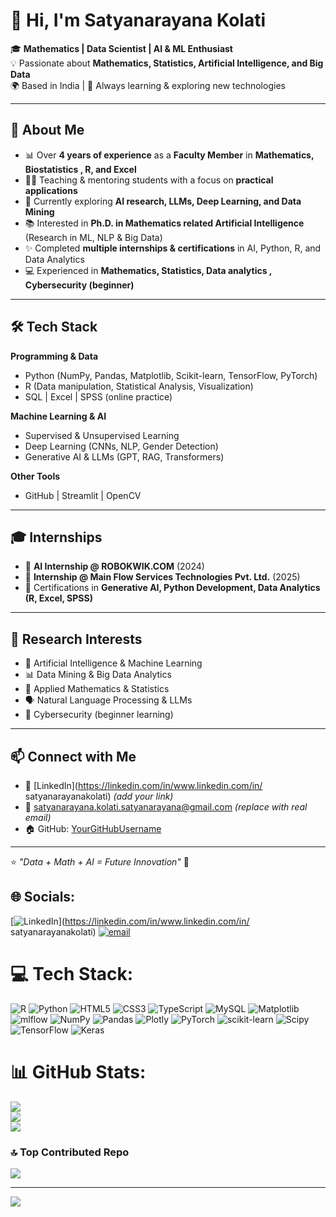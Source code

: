 # 👋 Hi, I'm Satyanarayana Kolati  

🎓 **Mathematics | Data Scientist | AI & ML Enthusiast**  
💡 Passionate about **Mathematics, Statistics, Artificial Intelligence, and Big Data**  
🌍 Based in India | 🌱 Always learning & exploring new technologies  

---

## 🚀 About Me  
- 📊 Over **4 years of experience** as a **Faculty Member** in **Mathematics, Biostatistics , R, and Excel**  
- 🧑‍🏫 Teaching & mentoring students with a focus on **practical applications**  
- 🤖 Currently exploring **AI research, LLMs, Deep Learning, and Data Mining**  
- 📚 Interested in **Ph.D. in Mathematics related Artificial Intelligence** (Research in ML, NLP & Big Data)  
- ✨ Completed **multiple internships & certifications** in AI, Python, R, and Data Analytics  
- 💻 Experienced in **Mathematics, Statistics, Data analytics , Cybersecurity (beginner)**  

---

## 🛠️ Tech Stack  

**Programming & Data**  
- Python (NumPy, Pandas, Matplotlib, Scikit-learn, TensorFlow, PyTorch)  
- R (Data manipulation, Statistical Analysis, Visualization)  
- SQL | Excel | SPSS (online practice)  

**Machine Learning & AI**  
- Supervised & Unsupervised Learning  
- Deep Learning (CNNs, NLP, Gender Detection)  
- Generative AI & LLMs (GPT, RAG, Transformers)  

**Other Tools**  
- GitHub | Streamlit | OpenCV  

---

## 🎓 Internships  
- 📌 **AI Internship @ ROBOKWIK.COM** (2024)  
- 📌 **Internship @ Main Flow Services Technologies Pvt. Ltd.** (2025)  
- 📌 Certifications in **Generative AI, Python Development, Data Analytics (R, Excel, SPSS)**  

---

## 🌟 Research Interests  
- 🤖 Artificial Intelligence & Machine Learning  
- 📊 Data Mining & Big Data Analytics  
- 🧮 Applied Mathematics & Statistics  
- 🗣️ Natural Language Processing & LLMs  
- 🔐 Cybersecurity (beginner learning)  

---

## 📫 Connect with Me  
- 💼 [LinkedIn](https://linkedin.com/in/www.linkedin.com/in/ satyanarayanakolati) *(add your link)*  
- 📧 satyanarayana.kolati.satyanarayana@gmail.com *(replace with real email)*  
- 🏠 GitHub: [YourGitHubUsername](https://github.com/YourGitHubUsername)  

---

⭐️ *"Data + Math + AI = Future Innovation"* 🚀  



## 🌐 Socials:
[![LinkedIn](https://img.shields.io/badge/LinkedIn-%230077B5.svg?logo=linkedin&logoColor=white)](https://linkedin.com/in/www.linkedin.com/in/ satyanarayanakolati) [![email](https://img.shields.io/badge/Email-D14836?logo=gmail&logoColor=white)](mailto:kolati.satyanarayana@gmail.com) 

# 💻 Tech Stack:
![R](https://img.shields.io/badge/r-%23276DC3.svg?style=for-the-badge&logo=r&logoColor=white) ![Python](https://img.shields.io/badge/python-3670A0?style=for-the-badge&logo=python&logoColor=ffdd54) ![HTML5](https://img.shields.io/badge/html5-%23E34F26.svg?style=for-the-badge&logo=html5&logoColor=white) ![CSS3](https://img.shields.io/badge/css3-%231572B6.svg?style=for-the-badge&logo=css3&logoColor=white) ![TypeScript](https://img.shields.io/badge/typescript-%23007ACC.svg?style=for-the-badge&logo=typescript&logoColor=white) ![MySQL](https://img.shields.io/badge/mysql-4479A1.svg?style=for-the-badge&logo=mysql&logoColor=white) ![Matplotlib](https://img.shields.io/badge/Matplotlib-%23ffffff.svg?style=for-the-badge&logo=Matplotlib&logoColor=black) ![mlflow](https://img.shields.io/badge/mlflow-%23d9ead3.svg?style=for-the-badge&logo=numpy&logoColor=blue) ![NumPy](https://img.shields.io/badge/numpy-%23013243.svg?style=for-the-badge&logo=numpy&logoColor=white) ![Pandas](https://img.shields.io/badge/pandas-%23150458.svg?style=for-the-badge&logo=pandas&logoColor=white) ![Plotly](https://img.shields.io/badge/Plotly-%233F4F75.svg?style=for-the-badge&logo=plotly&logoColor=white) ![PyTorch](https://img.shields.io/badge/PyTorch-%23EE4C2C.svg?style=for-the-badge&logo=PyTorch&logoColor=white) ![scikit-learn](https://img.shields.io/badge/scikit--learn-%23F7931E.svg?style=for-the-badge&logo=scikit-learn&logoColor=white) ![Scipy](https://img.shields.io/badge/SciPy-%230C55A5.svg?style=for-the-badge&logo=scipy&logoColor=%white) ![TensorFlow](https://img.shields.io/badge/TensorFlow-%23FF6F00.svg?style=for-the-badge&logo=TensorFlow&logoColor=white) ![Keras](https://img.shields.io/badge/Keras-%23D00000.svg?style=for-the-badge&logo=Keras&logoColor=white)
# 📊 GitHub Stats:
![](https://github-readme-stats.vercel.app/api?username=satyanarayana&theme=swift&hide_border=false&include_all_commits=true&count_private=false)<br/>
![](https://nirzak-streak-stats.vercel.app/?user=satyanarayana&theme=swift&hide_border=false)<br/>
![](https://github-readme-stats.vercel.app/api/top-langs/?username=satyanarayana&theme=swift&hide_border=false&include_all_commits=true&count_private=false&layout=compact)

### 🔝 Top Contributed Repo
![](https://github-contributor-stats.vercel.app/api?username=satyanarayana&limit=5&theme=dark&combine_all_yearly_contributions=true)

---
[![](https://visitcount.itsvg.in/api?id=satyanarayana&icon=0&color=0)](https://visitcount.itsvg.in)

<!-- Proudly created with GPRM ( https://gprm.itsvg.in ) -->

